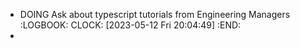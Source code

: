 - DOING Ask about typescript tutorials from Engineering Managers
  :LOGBOOK:
  CLOCK: [2023-05-12 Fri 20:04:49]
  :END:
-